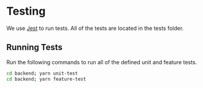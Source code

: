 # Testing

We use [Jest](https://jestjs.io/) to run tests. All of the tests are located in the tests folder.

## Running Tests

Run the following commands to run all of the defined unit and feature tests.

```bash
cd backend; yarn unit-test
cd backend; yarn feature-test
```
